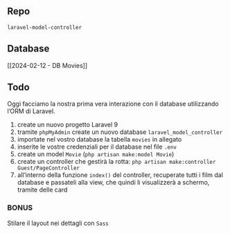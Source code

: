 ## Repo
`laravel-model-controller`

## Database
[[2024-02-12 - DB Movies]]

## Todo
Oggi facciamo la nostra prima vera interazione con il database utilizzando l’ORM di Laravel.

1. create un nuovo progetto Laravel 9
2. tramite `phpMyAdmin` create un nuovo database  `laravel_model_controller`
3. importate nel vostro database la tabella `movies` in allegato
4. inserite le vostre credenziali per il database nel file `.env`
5. create un model `Movie` (`php artisan make:model Movie`)
6. create un controller che gestirà la rotta: `php artisan make:controller Guest/PageController`
7. all’interno della funzione `index()` del controller, recuperate tutti i film dal database e passateli alla view, che quindi li visualizzerà a schermo, tramite delle card

### BONUS
Stilare il layout nei dettagli con `Sass`